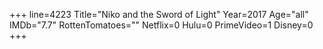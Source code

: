 +++
line=4223
Title="Niko and the Sword of Light"
Year=2017
Age="all"
IMDb="7.7"
RottenTomatoes=""
Netflix=0
Hulu=0
PrimeVideo=1
Disney=0
+++

